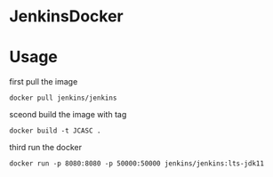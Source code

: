 # JenkinsDocker

# Usage

first pull the image 
```
docker pull jenkins/jenkins

```
sceond build the image with tag 
```
docker build -t JCASC .
```

third run the docker

```
docker run -p 8080:8080 -p 50000:50000 jenkins/jenkins:lts-jdk11
```
